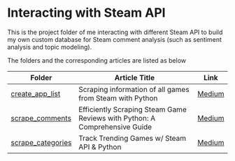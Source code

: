 # Interacting with Steam API

This is the project folder of me interacting with different Steam API to build my own custom database for Steam comment analysis (such as sentiment analysis and topic modeling).

The folders and the corresponding articles are listed as below

|Folder|Article Title|Link|
|---|---|---|
|[create_app_list](create_app_list/README.md)|Scraping information of all games from Steam with Python|[Medium](https://medium.com/codex/scraping-information-of-all-games-from-steam-with-python-6e44eb01a299)|
|[scrape_comments](scrape_comments/README.md)|Efficiently Scraping Steam Game Reviews with Python: A Comprehensive Guide|[Medium](https://medium.com/codex/efficiently-scraping-steam-game-reviews-with-python-a-comprehensive-guide-3a5732cb7f0b)|
|[scrape_categories](scrape_categories/README.md)|Track Trending Games w/ Steam API & Python|[Medium](https://medium.com/codex/track-trending-games-w-steam-api-python-fd5bbf70e611)|
